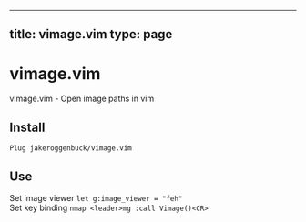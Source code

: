 
---
title: vimage.vim
type: page
---
# vimage.vim
vimage.vim - Open image paths in vim

## Install
`Plug jakeroggenbuck/vimage.vim`

## Use
Set image viewer `let g:image_viewer = "feh"`<br>
Set key binding `nmap <leader>mg :call Vimage()<CR>`
